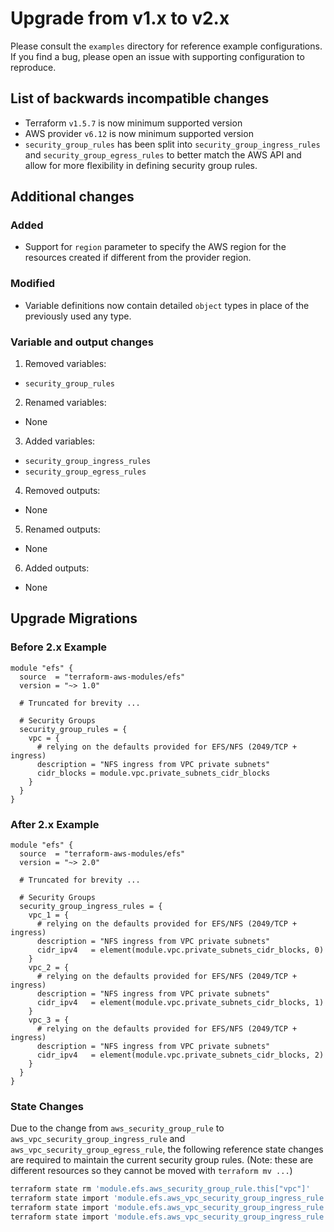 # Upgrade from v1.x to v2.x

Please consult the `examples` directory for reference example configurations. If you find a bug, please open an issue with supporting configuration to reproduce.

## List of backwards incompatible changes

- Terraform `v1.5.7` is now minimum supported version
- AWS provider `v6.12` is now minimum supported version
- `security_group_rules` has been split into `security_group_ingress_rules` and `security_group_egress_rules` to better match the AWS API and allow for more flexibility in defining security group rules.

## Additional changes

### Added

- Support for `region` parameter to specify the AWS region for the resources created if different from the provider region.

### Modified

- Variable definitions now contain detailed `object` types in place of the previously used any type.

### Variable and output changes

1. Removed variables:

  - `security_group_rules`

2. Renamed variables:

  - None

3. Added variables:

  - `security_group_ingress_rules`
  - `security_group_egress_rules`

4. Removed outputs:

  - None

5. Renamed outputs:

  - None

6. Added outputs:

  - None

## Upgrade Migrations

### Before 2.x Example

```hcl
module "efs" {
  source  = "terraform-aws-modules/efs"
  version = "~> 1.0"

  # Truncated for brevity ...

  # Security Groups
  security_group_rules = {
    vpc = {
      # relying on the defaults provided for EFS/NFS (2049/TCP + ingress)
      description = "NFS ingress from VPC private subnets"
      cidr_blocks = module.vpc.private_subnets_cidr_blocks
    }
  }
}
```

### After 2.x Example

```hcl
module "efs" {
  source  = "terraform-aws-modules/efs"
  version = "~> 2.0"

  # Truncated for brevity ...

  # Security Groups
  security_group_ingress_rules = {
    vpc_1 = {
      # relying on the defaults provided for EFS/NFS (2049/TCP + ingress)
      description = "NFS ingress from VPC private subnets"
      cidr_ipv4   = element(module.vpc.private_subnets_cidr_blocks, 0)
    }
    vpc_2 = {
      # relying on the defaults provided for EFS/NFS (2049/TCP + ingress)
      description = "NFS ingress from VPC private subnets"
      cidr_ipv4   = element(module.vpc.private_subnets_cidr_blocks, 1)
    }
    vpc_3 = {
      # relying on the defaults provided for EFS/NFS (2049/TCP + ingress)
      description = "NFS ingress from VPC private subnets"
      cidr_ipv4   = element(module.vpc.private_subnets_cidr_blocks, 2)
    }
  }
}
```

### State Changes

Due to the change from `aws_security_group_rule` to `aws_vpc_security_group_ingress_rule` and `aws_vpc_security_group_egress_rule`, the following reference state changes are required to maintain the current security group rules. (Note: these are different resources so they cannot be moved with `terraform mv ...`)

```sh
terraform state rm 'module.efs.aws_security_group_rule.this["vpc"]'
terraform state import 'module.efs.aws_vpc_security_group_ingress_rule.this["vpc_1"]' 'sg-xxx'
terraform state import 'module.efs.aws_vpc_security_group_ingress_rule.this["vpc_2"]' 'sg-xxx'
terraform state import 'module.efs.aws_vpc_security_group_ingress_rule.this["vpc_3"]' 'sg-xxx'
```
